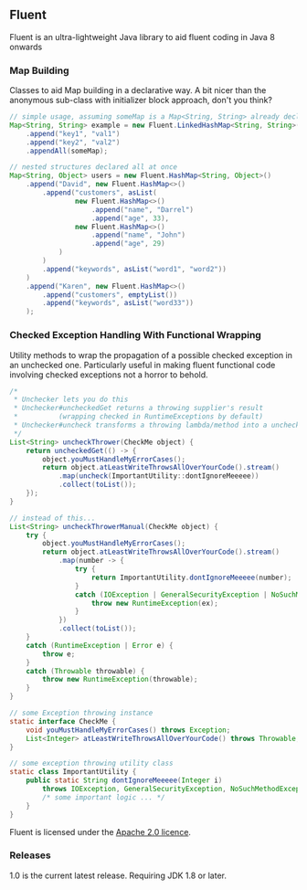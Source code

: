 Fluent
------

Fluent is an ultra-lightweight Java library to aid fluent coding in Java 8 onwards

### Map Building
Classes to aid Map building in a declarative way. A bit nicer than the anonymous sub-class with initializer block approach, don't you think?

```java
// simple usage, assuming someMap is a Map<String, String> already declared
Map<String, String> example = new Fluent.LinkedHashMap<String, String>()
    .append("key1", "val1")
    .append("key2", "val2")
    .appendAll(someMap);

// nested structures declared all at once
Map<String, Object> users = new Fluent.HashMap<String, Object>()
    .append("David", new Fluent.HashMap<>()
        .append("customers", asList(
                new Fluent.HashMap<>()
                    .append("name", "Darrel")
                    .append("age", 33),
                new Fluent.HashMap<>()
                    .append("name", "John")
                    .append("age", 29)
            )
        )
        .append("keywords", asList("word1", "word2"))
    )
    .append("Karen", new Fluent.HashMap<>()
        .append("customers", emptyList())
        .append("keywords", asList("word33"))
    );
```

### Checked Exception Handling With Functional Wrapping
Utility methods to wrap the propagation of a possible checked exception in an unchecked one. 
Particularly useful in making fluent functional code involving checked exceptions not a horror to behold.

```java
/*
 * Unchecker lets you do this
 * Unchecker#uncheckedGet returns a throwing supplier's result
 *          (wrapping checked in RuntimeExceptions by default)
 * Unchecker#uncheck transforms a throwing lambda/method into a unchecked one
 */
List<String> uncheckThrower(CheckMe object) {
    return uncheckedGet(() -> {
        object.youMustHandleMyErrorCases();
        return object.atLeastWriteThrowsAllOverYourCode().stream()
            .map(uncheck(ImportantUtility::dontIgnoreMeeeee))
            .collect(toList());
    });
}

// instead of this...
List<String> uncheckThrowerManual(CheckMe object) {
    try {
        object.youMustHandleMyErrorCases();
        return object.atLeastWriteThrowsAllOverYourCode().stream()
            .map(number -> {
                try {
                    return ImportantUtility.dontIgnoreMeeeee(number);
                }
                catch (IOException | GeneralSecurityException | NoSuchMethodException ex) {
                    throw new RuntimeException(ex);
                }
            })
            .collect(toList());
    }
    catch (RuntimeException | Error e) {
        throw e;
    }
    catch (Throwable throwable) {
        throw new RuntimeException(throwable);
    }
}

// some Exception throwing instance
static interface CheckMe {
    void youMustHandleMyErrorCases() throws Exception;
    List<Integer> atLeastWriteThrowsAllOverYourCode() throws Throwable;
}

// some exception throwing utility class
static class ImportantUtility {
    public static String dontIgnoreMeeeee(Integer i)
        throws IOException, GeneralSecurityException, NoSuchMethodException {
        /* some important logic ... */
    }
}
```


Fluent is licensed under the [Apache 2.0 licence](http://www.apache.org/licenses/LICENSE-2.0.html).

### Releases

1.0 is the current latest release. Requiring JDK 1.8 or later.